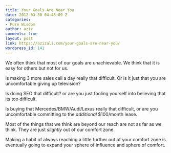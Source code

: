 ```yaml
---
title: Your Goals Are Near You
date: 2012-03-30 04:48:09 Z
categories:
- Pure Wisdom
author: aziz
comments: true
layout: post
link: https://azizali.com/your-goals-are-near-you/
wordpress_id: 141
---
```


We often think that most of our goals are unachievable. We think that it is easy for others but not for us.

Is making 3 more sales call a day really that difficult. Or is it just that you are uncomfortable giving up television?

Is doing SEO that difficult? or are you just fooling yourself into believing that its too difficult.

Is buying that Mercedes/BMW/Audi/Lexus really that difficult, or are you uncomfortable committing to the _additional_ $100/month lease.

Most of the things that we think are beyond our reach are not as far as we think. They are just _slightly_ out of our comfort zone.

Making a habit of always reaching a little further out of your comfort zone is eventually going to expand your sphere of influence and sphere of comfort.
